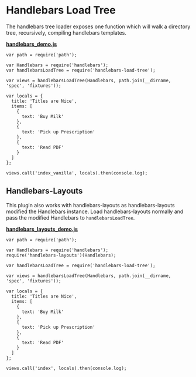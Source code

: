 # Handlebars Load Tree

The handlebars tree loader exposes one function which will walk a directory tree, recursively,
compiling handlebars templates.

[**handlebars_demo.js**](https://github.com/nrstott/handlebars-load-tree/blob/master/handlebars_demo.js)

    var path = require('path');

    var Handlebars = require('handlebars');
    var handlebarsLoadTree = require('handlebars-load-tree');

    var views = handlebarsLoadTree(Handlebars, path.join(__dirname, 'spec', 'fixtures'));

    var locals = {
      title: 'Titles are Nice',
      items: [
        {
          text: 'Buy Milk'
        },
        {
          text: 'Pick up Prescription'
        },
        {
          text: 'Read PDF'
        }
      ]
    };

    views.call('index_vanilla', locals).then(console.log);

## Handlebars-Layouts

This plugin also works with handlebars-layouts as handlebars-layouts modified
the Handlebars instance. Load handlebars-layouts normally and pass the modified
Handlebars to `handlebarsLoadTree`.

[**handlebars_layouts_demo.js**](https://github.com/nrstott/handlebars-load-tree/blob/master/handlebars_layouts_demo.js)

    var path = require('path');

    var Handlebars = require('handlebars');
    require('handlebars-layouts')(Handlebars);

    var handlebarsLoadTree = require('handlebars-load-tree');

    var views = handlebarsLoadTree(Handlebars, path.join(__dirname, 'spec', 'fixtures'));

    var locals = {
      title: 'Titles are Nice',
      items: [
        {
          text: 'Buy Milk'
        },
        {
          text: 'Pick up Prescription'
        },
        {
          text: 'Read PDF'
        }
      ]
    };

    views.call('index', locals).then(console.log);


